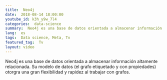 ```yaml
---
title:  Neo4j
date:  2018-08-14 18:00:00
youtube_id: k3h_y9w_7l4
categories:  data-science
summary:  Neo4j es una base de datos orientada a almacenar información altamente relacionada. Su modelo de datos (el grafo etiquetado y con propiedades) otorgra una gran flexibilidad y rapidez al trabajar con grafos.
lang:  es
tags:  Data science, Meta, Tv
featured_tag:  Tv
layout: video
---
```


Neo4j es una base de datos orientada a almacenar información altamente relacionada. Su modelo de datos (el grafo etiquetado y con propiedades) otorgra una gran flexibilidad y rapidez al trabajar con grafos.